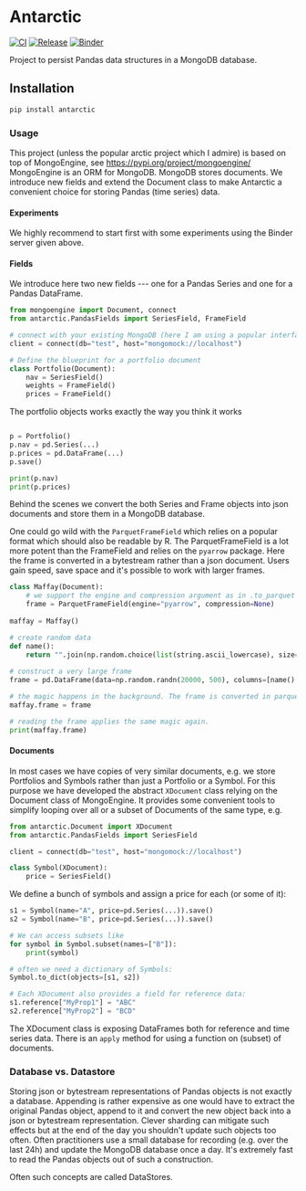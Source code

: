 # Antarctic
[![CI](https://github.com/tschm/antarctic/workflows/CI/badge.svg)](https://github.com/tschm/antarctic/actions/)
[![Release](https://github.com/tschm/antarctic/workflows/Release/badge.svg)](https://github.com/tschm/antarctic/actions/)
[![Binder](https://mybinder.org/badge_logo.svg)](https://mybinder.org/v2/gh/tschm/antarctic/master)

Project to persist Pandas data structures in a MongoDB database. 

## Installation
```python
pip install antarctic
```

###  Usage
This project (unless the popular arctic project which I admire) is based on top of MongoEngine, see https://pypi.org/project/mongoengine/
MongoEngine is an ORM for MongoDB. MongoDB stores documents. We introduce new fields and extend the Document class 
to make Antarctic a convenient choice for storing Pandas (time series) data. 

#### Experiments
We highly recommend to start first with some experiments using the Binder server given above. 


#### Fields
We introduce here two new fields --- one for a Pandas Series and one for a Pandas DataFrame.

```python
from mongoengine import Document, connect
from antarctic.PandasFields import SeriesField, FrameField

# connect with your existing MongoDB (here I am using a popular interface mocking a MongoDB)
client = connect(db="test", host="mongomock://localhost")

# Define the blueprint for a portfolio document
class Portfolio(Document):
    nav = SeriesField()
    weights = FrameField()
    prices = FrameField()
```

The portfolio objects works exactly the way you think it works

```python

p = Portfolio()
p.nav = pd.Series(...)
p.prices = pd.DataFrame(...)
p.save()

print(p.nav)
print(p.prices)
```

Behind the scenes we convert the both Series and Frame objects into json documents and
store them in a MongoDB database.

One could go wild with the `ParquetFrameField` which relies on a popular format which should also be readable by R. 
The ParquetFrameField is a lot more potent than the FrameField and relies on the `pyarrow` package. Here the frame is converted
in a bytestream rather than a json document. Users gain speed, save space and it's possible to work with larger frames.
```python
class Maffay(Document):
    # we support the engine and compression argument as in .to_parquet in pandas
    frame = ParquetFrameField(engine="pyarrow", compression=None)
    
maffay = Maffay()

# create random data
def name():
    return "".join(np.random.choice(list(string.ascii_lowercase), size=10))
    
# construct a very large frame
frame = pd.DataFrame(data=np.random.randn(20000, 500), columns=[name() for i in range(0, 500)])

# the magic happens in the background. The frame is converted in parquet byte stream and stored in the MongoDB.    
maffay.frame = frame

# reading the frame applies the same magic again.
print(maffay.frame)
```

#### Documents
In most cases we have copies of very similar documents, e.g. we store Portfolios and Symbols rather than just a Portfolio or a Symbol.
For this purpose we have developed the abstract `XDocument` class relying on the Document class of MongoEngine.
It provides some convenient tools to simplify looping over all or a subset of Documents of the same type, e.g.

```python
from antarctic.Document import XDocument
from antarctic.PandasFields import SeriesField

client = connect(db="test", host="mongomock://localhost")

class Symbol(XDocument):
    price = SeriesField()
```
We define a bunch of symbols and assign a price for each (or some of it):
```python
s1 = Symbol(name="A", price=pd.Series(...)).save()
s2 = Symbol(name="B", price=pd.Series(...)).save()

# We can access subsets like
for symbol in Symbol.subset(names=["B"]):
    print(symbol)

# often we need a dictionary of Symbols:
Symbol.to_dict(objects=[s1, s2])

# Each XDocument also provides a field for reference data:
s1.reference["MyProp1"] = "ABC"
s2.reference["MyProp2"] = "BCD"
```

The XDocument class is exposing DataFrames both for reference and time series data.
There is an `apply` method for using a function on (subset) of documents. 




### Database vs. Datastore

Storing json or bytestream representations of Pandas objects is not exactly a database. Appending is rather expensive as one would have
to extract the original Pandas object, append to it and convert the new object back into a json or bytestream representation.
Clever sharding can mitigate such effects but at the end of the day you shouldn't update such objects too often. Often practitioners
use a small database for recording (e.g. over the last 24h) and update the MongoDB database once a day. It's extremely fast to read the Pandas objects
out of such a construction.

Often such concepts are called DataStores.
